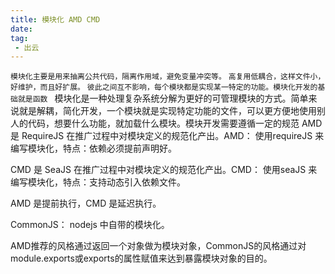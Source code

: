 ```yaml
---
title: 模块化 AMD CMD 
date:
tag:
 - 出云
---
```

<!-- 详细内容 -->
`模块化主要是用来抽离公共代码，隔离作用域，避免变量冲突等。`
`高复用低耦合，这样文件小，好维护，而且好扩展。`
`彼此之间互不影响，每个模块都是实现某一特定的功能。模块化开发的基础就是函数 `
模块化是一种处理复杂系统分解为更好的可管理模块的方式。简单来说就是解耦，简化开发，一个模块就是实现特定功能的文件，可以更方便地使用别人的代码，想要什么功能，就加载什么模块。模块开发需要遵循一定的规范
AMD 是 RequireJS 在推广过程中对模块定义的规范化产出。AMD： 使用requireJS 来编写模块化，特点：依赖必须提前声明好。

CMD 是 SeaJS 在推广过程中对模块定义的规范化产出。CMD： 使用seaJS 来编写模块化，特点：支持动态引入依赖文件。

AMD 是提前执行，CMD 是延迟执行。

CommonJS： nodejs 中自带的模块化。

AMD推荐的风格通过返回一个对象做为模块对象，CommonJS的风格通过对module.exports或exports的属性赋值来达到暴露模块对象的目的。